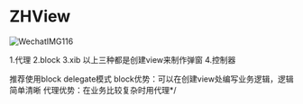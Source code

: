 # ZHView

![WechatIMG116](https://user-images.githubusercontent.com/19387301/155274182-08d58e28-961d-4267-a5ef-64f823dc891c.jpeg)



 1.代理
 2.block
 3.xib
 以上三种都是创建view来制作弹窗
 4.控制器
 
 推荐使用block delegate模式 block优势：可以在创建view处编写业务逻辑，逻辑简单清晰 代理优势：在业务比较复杂时用代理*/
